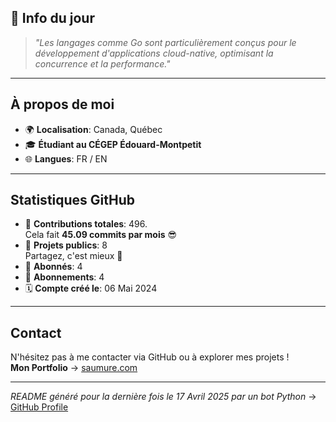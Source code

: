 

## 💭 Info du jour
> *"Les langages comme Go sont particulièrement conçus pour le développement d'applications cloud-native, optimisant la concurrence et la performance."*

---

## À propos de moi
- 🌍 **Localisation**: Canada, Québec
- 🎓 **Étudiant au CÉGEP Édouard-Montpetit**
- 🌐 **Langues**: FR / EN

---

## Statistiques GitHub
- 🧮 **Contributions totales**: 496.  
  Cela fait **45.09 commits par mois** 😎
- 📂 **Projets publics**: 8  
  Partagez, c'est mieux 🤝
- 👥 **Abonnés**: 4
- 👀 **Abonnements**: 4
- 🗓️ **Compte créé le**: 06 Mai 2024

---

## Contact
N'hésitez pas à me contacter via GitHub ou à explorer mes projets !  
**Mon Portfolio** -> [saumure.com](https://saumure.com)

---

*README généré pour la dernière fois le 17 Avril 2025 par un bot Python* -> [GitHub Profile](https://github.com/HenriSaumure/HenriSaumure)
